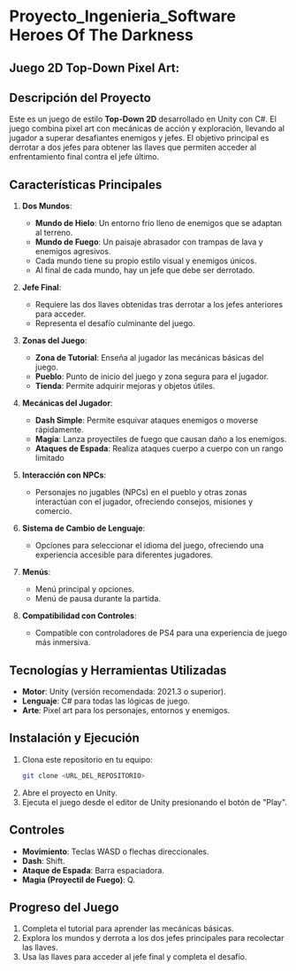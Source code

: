 # Proyecto_Ingenieria_Software Heroes Of The Darkness
## Juego 2D Top-Down Pixel Art: 

## Descripción del Proyecto

Este es un juego de estilo **Top-Down 2D** desarrollado en Unity con C#. El juego combina pixel art con mecánicas de acción y exploración, llevando al jugador a superar desafiantes enemigos y jefes. El objetivo principal es derrotar a dos jefes para obtener las llaves que permiten acceder al enfrentamiento final contra el jefe último.

## Características Principales

1. **Dos Mundos**:

   - **Mundo de Hielo**: Un entorno frío lleno de enemigos que se adaptan al terreno.
   - **Mundo de Fuego**: Un paisaje abrasador con trampas de lava y enemigos agresivos.
   - Cada mundo tiene su propio estilo visual y enemigos únicos.
   - Al final de cada mundo, hay un jefe que debe ser derrotado.

2. **Jefe Final**:

   - Requiere las dos llaves obtenidas tras derrotar a los jefes anteriores para acceder.
   - Representa el desafío culminante del juego.

3. **Zonas del Juego**:

   - **Zona de Tutorial**: Enseña al jugador las mecánicas básicas del juego.
   - **Pueblo**: Punto de inicio del juego y zona segura para el jugador.
   - **Tienda**: Permite adquirir mejoras y objetos útiles.

4. **Mecánicas del Jugador**:

   - **Dash Simple**: Permite esquivar ataques enemigos o moverse rápidamente.
   - **Magia**: Lanza proyectiles de fuego que causan daño a los enemigos.&#x20;
   - **Ataques de Espada**: Realiza ataques cuerpo a cuerpo con un rango limitado

5. **Interacción con NPCs**:

   - Personajes no jugables (NPCs) en el pueblo y otras zonas interactúan con el jugador, ofreciendo consejos, misiones y comercio.

6. **Sistema de Cambio de Lenguaje**:

   - Opciones para seleccionar el idioma del juego, ofreciendo una experiencia accesible para diferentes jugadores.

7. **Menús**:

   - Menú principal y opciones.
   - Menú de pausa durante la partida.

8. **Compatibilidad con Controles**:

   - Compatible con controladores de PS4 para una experiencia de juego más inmersiva.

## Tecnologías y Herramientas Utilizadas

- **Motor**: Unity (versión recomendada: 2021.3 o superior).
- **Lenguaje**: C# para todas las lógicas de juego.
- **Arte**: Pixel art para los personajes, entornos y enemigos.

## Instalación y Ejecución

1. Clona este repositorio en tu equipo:
   ```bash
   git clone <URL_DEL_REPOSITORIO>
   ```
2. Abre el proyecto en Unity.
3. Ejecuta el juego desde el editor de Unity presionando el botón de "Play".

## Controles

- **Movimiento**: Teclas WASD o flechas direccionales.
- **Dash**: Shift. 
- **Ataque de Espada**: Barra espaciadora.
- **Magia (Proyectil de Fuego)**: Q.

## Progreso del Juego

1. Completa el tutorial para aprender las mecánicas básicas.
2. Explora los mundos y derrota a los dos jefes principales para recolectar las llaves.
3. Usa las llaves para acceder al jefe final y completa el desafío.

